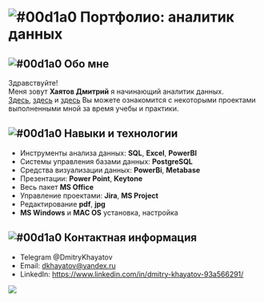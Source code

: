 # ![#00d1a0](https://via.placeholder.com/10/00b48a?text=+) Портфолио: аналитик данных
## ![#00d1a0](https://via.placeholder.com/10/00b48a?text=+) Обо мне
Здравствуйте!  
Меня зовут **Хаятов Дмитрий** я начинающий аналитик данных.  
[Здесь](https://github.com/DmitryKhayatov/projects_SQL_1), [здесь](https://github.com/DmitryKhayatov/projects_SQL_2) и [здесь](https://github.com/DmitryKhayatov/business-analysis) Вы можете ознакомится с некоторыми проектами выполненными мной за время учебы и практики.  

## ![#00d1a0](https://via.placeholder.com/10/00b48a?text=+) Навыки и технологии
- Инструменты анализа данных: **SQL**, **Excel**, **PowerBI**
- Системы управления базами данных: **PostgreSQL**  
- Средства визуализации данных: **PowerBi**, **Metabase**  
- Презентации: **Power Point**, **Keytone**  
- Весь пакет **MS Office**  
- Управление проектами: **Jira**, **MS Project**  
- Редактирование **pdf**, **jpg**  
- **MS Windows** и **MAC OS** установка, настройка  
## ![#00d1a0](https://via.placeholder.com/10/00b48a?text=+) Контактная информация
- Telegram @DmitryKhayatov  
- Email: dkhayatov@yandex.ru  
- LinkedIn: https://www.linkedin.com/in/dmitry-khayatov-93a566291/  

![](https://komarev.com/ghpvc/?username=DmitryKhayatov)
